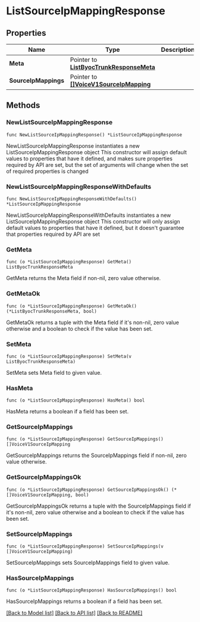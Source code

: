 # ListSourceIpMappingResponse

## Properties

Name | Type | Description | Notes
------------ | ------------- | ------------- | -------------
**Meta** | Pointer to [**ListByocTrunkResponseMeta**](ListByocTrunkResponse_meta.md) |  | [optional] 
**SourceIpMappings** | Pointer to [**[]VoiceV1SourceIpMapping**](VoiceV1SourceIpMapping.md) |  | [optional] 

## Methods

### NewListSourceIpMappingResponse

`func NewListSourceIpMappingResponse() *ListSourceIpMappingResponse`

NewListSourceIpMappingResponse instantiates a new ListSourceIpMappingResponse object
This constructor will assign default values to properties that have it defined,
and makes sure properties required by API are set, but the set of arguments
will change when the set of required properties is changed

### NewListSourceIpMappingResponseWithDefaults

`func NewListSourceIpMappingResponseWithDefaults() *ListSourceIpMappingResponse`

NewListSourceIpMappingResponseWithDefaults instantiates a new ListSourceIpMappingResponse object
This constructor will only assign default values to properties that have it defined,
but it doesn't guarantee that properties required by API are set

### GetMeta

`func (o *ListSourceIpMappingResponse) GetMeta() ListByocTrunkResponseMeta`

GetMeta returns the Meta field if non-nil, zero value otherwise.

### GetMetaOk

`func (o *ListSourceIpMappingResponse) GetMetaOk() (*ListByocTrunkResponseMeta, bool)`

GetMetaOk returns a tuple with the Meta field if it's non-nil, zero value otherwise
and a boolean to check if the value has been set.

### SetMeta

`func (o *ListSourceIpMappingResponse) SetMeta(v ListByocTrunkResponseMeta)`

SetMeta sets Meta field to given value.

### HasMeta

`func (o *ListSourceIpMappingResponse) HasMeta() bool`

HasMeta returns a boolean if a field has been set.

### GetSourceIpMappings

`func (o *ListSourceIpMappingResponse) GetSourceIpMappings() []VoiceV1SourceIpMapping`

GetSourceIpMappings returns the SourceIpMappings field if non-nil, zero value otherwise.

### GetSourceIpMappingsOk

`func (o *ListSourceIpMappingResponse) GetSourceIpMappingsOk() (*[]VoiceV1SourceIpMapping, bool)`

GetSourceIpMappingsOk returns a tuple with the SourceIpMappings field if it's non-nil, zero value otherwise
and a boolean to check if the value has been set.

### SetSourceIpMappings

`func (o *ListSourceIpMappingResponse) SetSourceIpMappings(v []VoiceV1SourceIpMapping)`

SetSourceIpMappings sets SourceIpMappings field to given value.

### HasSourceIpMappings

`func (o *ListSourceIpMappingResponse) HasSourceIpMappings() bool`

HasSourceIpMappings returns a boolean if a field has been set.


[[Back to Model list]](../README.md#documentation-for-models) [[Back to API list]](../README.md#documentation-for-api-endpoints) [[Back to README]](../README.md)


